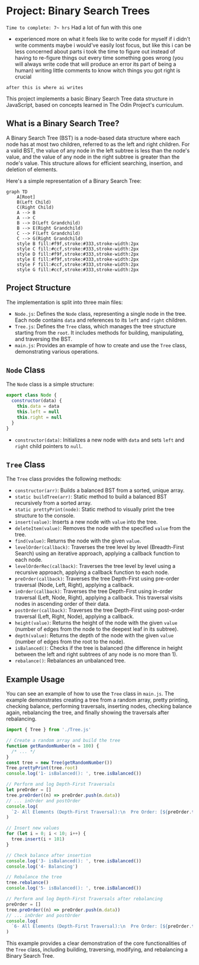 # Project: Binary Search Trees

`Time to complete: 7~ hrs`
Had a lot of fun with this one

- experienced more on what it feels like to write code for myself if i didn't write comments maybe i would've easily lost focus, but like this i can be less concerned about parts i took the time to figure out instead of having to re-figure things out every time something goes wrong (you will always write code that will produce an error its part of being a human) writing little comments to know witch things you got right is crucial

`after this is where ai writes`

This project implements a basic Binary Search Tree data structure in JavaScript, based on concepts learned in The Odin Project's curriculum.

## What is a Binary Search Tree?

A Binary Search Tree (BST) is a node-based data structure where each node has at most two children, referred to as the left and right children. For a valid BST, the value of any node in the left subtree is less than the node's value, and the value of any node in the right subtree is greater than the node's value. This structure allows for efficient searching, insertion, and deletion of elements.

Here's a simple representation of a Binary Search Tree:

```mermaid
graph TD
    A[Root]
    B(Left Child)
    C(Right Child)
    A --> B
    A --> C
    B --> D(Left Grandchild)
    B --> E(Right Grandchild)
    C --> F(Left Grandchild)
    C --> G(Right Grandchild)
    style B fill:#f9f,stroke:#333,stroke-width:2px
    style C fill:#ccf,stroke:#333,stroke-width:2px
    style D fill:#f9f,stroke:#333,stroke-width:2px
    style E fill:#f9f,stroke:#333,stroke-width:2px
    style F fill:#ccf,stroke:#333,stroke-width:2px
    style G fill:#ccf,stroke:#333,stroke-width:2px
```

## Project Structure

The implementation is split into three main files:

- `Node.js`: Defines the `Node` class, representing a single node in the tree. Each node contains `data` and references to its `left` and `right` children.
- `Tree.js`: Defines the `Tree` class, which manages the tree structure starting from the `root`. It includes methods for building, manipulating, and traversing the BST.
- `main.js`: Provides an example of how to create and use the `Tree` class, demonstrating various operations.

## `Node` Class

The `Node` class is a simple structure:

```javascript
export class Node {
  constructor(data) {
    this.data = data
    this.left = null
    this.right = null
  }
}
```

- `constructor(data)`: Initializes a new node with `data` and sets `left` and `right` child pointers to `null`.

## `Tree` Class

The `Tree` class provides the following methods:

- `constructor(arr)`: Builds a balanced BST from a sorted, unique array.
- `static buildTree(arr)`: Static method to build a balanced BST recursively from a sorted array.
- `static prettyPrint(node)`: Static method to visually print the tree structure to the console.
- `insert(value)`: Inserts a new node with `value` into the tree.
- `deleteItem(value)`: Removes the node with the specified `value` from the tree.
- `find(value)`: Returns the node with the given `value`.
- `levelOrder(callback)`: Traverses the tree level by level (Breadth-First Search) using an iterative approach, applying a callback function to each node.
- `levelOrderRec(callback)`: Traverses the tree level by level using a recursive approach, applying a callback function to each node.
- `preOrder(callback)`: Traverses the tree Depth-First using pre-order traversal (Node, Left, Right), applying a callback.
- `inOrder(callback)`: Traverses the tree Depth-First using in-order traversal (Left, Node, Right), applying a callback. This traversal visits nodes in ascending order of their data.
- `postOrder(callback)`: Traverses the tree Depth-First using post-order traversal (Left, Right, Node), applying a callback.
- `height(value)`: Returns the height of the node with the given `value` (number of edges from the node to the deepest leaf in its subtree).
- `depth(value)`: Returns the depth of the node with the given `value` (number of edges from the root to the node).
- `isBalanced()`: Checks if the tree is balanced (the difference in height between the left and right subtrees of any node is no more than 1).
- `rebalance()`: Rebalances an unbalanced tree.

## Example Usage

You can see an example of how to use the `Tree` class in `main.js`. The example demonstrates creating a tree from a random array, pretty printing, checking balance, performing traversals, inserting nodes, checking balance again, rebalancing the tree, and finally showing the traversals after rebalancing.

```javascript
import { Tree } from './Tree.js'

// Create a random array and build the tree
function getRandomNumber(n = 100) {
  /* ... */
}
const tree = new Tree(getRandomNumber())
Tree.prettyPrint(tree.root)
console.log('1- isBalanced(): ', tree.isBalanced())

// Perform and log Depth-First Traversals
let preOrder = []
tree.preOrder((n) => preOrder.push(n.data))
// ... inOrder and postOrder
console.log(
  `2- All Elements (Depth-First Traversal):\n  Pre Order: [${preOrder.toString()}]\n\n  In Order: [...]\n\n  Post Order: [...]\n  `
)

// Insert new values
for (let i = 0; i < 10; i++) {
  tree.insert(i + 101)
}

// Check balance after insertion
console.log('3- isBalanced(): ', tree.isBalanced())
console.log('4- Balancing')

// Rebalance the tree
tree.rebalance()
console.log('5- isBalanced(): ', tree.isBalanced())

// Perform and log Depth-First Traversals after rebalancing
preOrder = []
tree.preOrder((n) => preOrder.push(n.data))
// ... inOrder and postOrder
console.log(
  `6- All Elements (Depth-First Traversal):\n  Pre Order: [${preOrder.toString()}]\n\n  In Order: [...]\n\n  Post Order: [...]\n  `
)
```

This example provides a clear demonstration of the core functionalities of the `Tree` class, including building, traversing, modifying, and rebalancing a Binary Search Tree.
